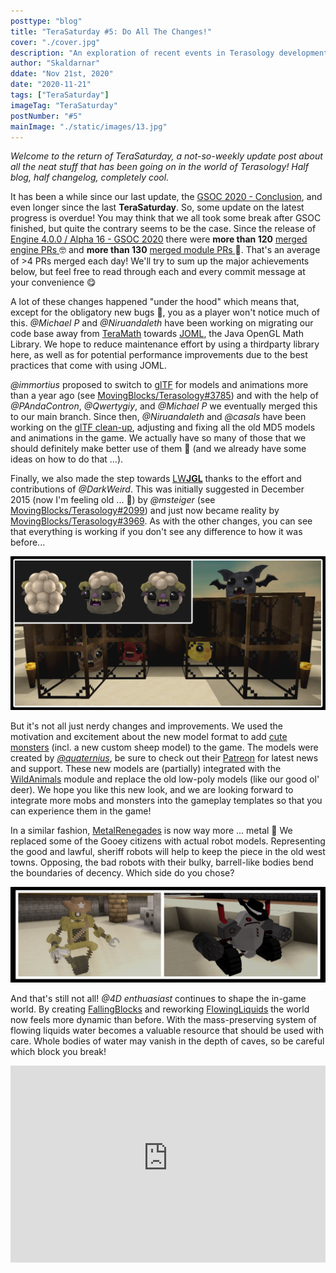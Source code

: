 ```yaml
---
posttype: "blog"
title: "TeraSaturday #5: Do All The Changes!"
cover: "./cover.jpg"
description: "An exploration of recent events in Terasology development."
author: "Skaldarnar"
ddate: "Nov 21st, 2020"
date: "2020-11-21"
tags: ["TeraSaturday"]
imageTag: "TeraSaturday"
postNumber: "#5"
mainImage: "./static/images/13.jpg"
---
```


_Welcome to the return of TeraSaturday, a not-so-weekly update post about all the neat stuff that has been going on in
the world of Terasology! Half blog, half changelog, completely cool._

It has been a while since our last update, the [GSOC 2020 - Conclusion](2020-09-27-gsoc-2020-summary), and even longer since the last **TeraSaturday**. 
So, some update on the latest progress is overdue! You may think that we all took some break after GSOC finished, but quite the contrary seems to be the case.
Since the release of [Engine 4.0.0 / Alpha 16 - GSOC 2020](https://github.com/MovingBlocks/Terasology/releases/tag/v4.0.0) there were **more than 120** <a href="https://github.com/search?q=org%3AMovingBlocks+type%3Apr+merged%3A2020-09-20..2020-11-19"> merged engine PRs </a> 🤓 and **more than 130** <a href="https://github.com/search?q=org%3ATerasology+type%3Apr+merged%3A2020-09-20..2020-11-19"> merged module PRs </a> 👾.
That's an average of >4 PRs merged each day! We'll try to sum up the major achievements below, but feel free to read through each and every commit message at your convenience 😋

A lot of these changes happened "under the hood" which means that, except for the obligatory new bugs 🐛, you as a player won't notice much of this. 
_@Michael P_ and _@Niruandaleth_ have been working on migrating our code base away from [TeraMath](https://github.com/MovingBlocks/TeraMath) towards [JOML](https://joml-ci.github.io/JOML/), the Java OpenGL Math Library. We hope to reduce maintenance effort by using a thirdparty library here, as well as for potential performance improvements due to the best practices that come with using JOML.

_@immortius_ proposed to switch to [glTF](https://www.khronos.org/gltf/) for models and animations more than a year ago (see [MovingBlocks/Terasology#3785](https://github.com/MovingBlocks/Terasology/pull/3785)) and with the help of _@PAndaContron_, _@Qwertygiy_, and _@Michael P_ we eventually merged this to our main branch. Since then, _@Niruandaleth_ and _@casals_ have been working on the [glTF clean-up](https://github.com/MovingBlocks/Terasology/issues/4156), adjusting and fixing all the old MD5 models and animations in the game. We actually have so many of those that we should definitely make better use of them 🧐 (and we already have some ideas on how to do that ...).

Finally, we also made the step towards [LW**JGL**](https://www.lwjgl.org/) thanks to the effort and contributions of _@DarkWeird_. This was initially suggested in December 2015 (now I'm feeling old ... 👴) by _@msteiger_ (see [MovingBlocks/Terasology#2099](https://github.com/MovingBlocks/Terasology/issues/2099)) and just now became reality by [MovingBlocks/Terasology#3969](https://github.com/MovingBlocks/Terasology/pull/3969). As with the other changes, you can see that everything is working if you don't see any difference to how it was before...

![Cute Monsters](cute-monsters.png)

But it's not all just nerdy changes and improvements. We used the motivation and excitement about the new model format to add [cute monsters](https://www.patreon.com/posts/39982825) (incl. a new custom sheep model) to the game. The models were created by [_@quaternius_](http://quaternius.com/), be sure to check out their [Patreon](https://www.patreon.com/quaternius/posts) for latest news and support.
These new models are (partially) integrated with the [WildAnimals](https://github.com/Terasology/WildAnimals) module and replace the old low-poly models (like our good ol' deer). We hope you like this new look, and we are looking forward to integrate more mobs and monsters into the gameplay templates so that you can experience them in the game!

In a similar fashion, [MetalRenegades](https://github.com/Terasology/MetalRenegades) is now way more ... metal 🤘 We replaced some of the Gooey citizens with actual robot models. Representing the good and lawful, sheriff robots will help to keep the piece in the old west towns. Opposing, the bad robots with their bulky, barrell-like bodies bend the boundaries of decency. Which side do you chose?

![Metal Renegades Robots](metal-renegades-robots.png)

And that's still not all! _@4D enthuasiast_ continues to shape the in-game world. By creating [FallingBlocks](https://github.com/Terasology/FallingBlocks) and reworking [FlowingLiquids](https://github.com/Terasology/FlowingLiquids) the world now feels more dynamic than before.
With the mass-preserving system of flowing liquids water becomes a valuable resource that should be used with care. 
Whole bodies of water may vanish in the depth of caves, so be careful which block you break!

<div style="display:flex;justify-content:center;">
<iframe style="width:560px;height:315px" src="https://www.youtube-nocookie.com/embed/CQHqrmoUWxQ" frameborder="0" allow="accelerometer; autoplay; clipboard-write; encrypted-media; gyroscope; picture-in-picture" allowfullscreen="allowfullscreen"></iframe>
</div>
